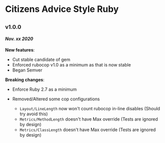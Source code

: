 # Citizens Advice Style Ruby

## <sub>v1.0.0</sub>

#### _Nov. xx 2020_

**New features**:

* Cut stable candidate of gem
* Enforced rubocop v1.0 as a minimum as that is now stable
* Began Semver

**Breaking changes**:

* Enforce Ruby 2.7 as a minimum

* Removed/Altered some cop configurations
  * `Layout/LineLength` now won't count rubocop in-line disables (Should try avoid this)
  * `Metrics/MethodLength` doesn't have Max override (Tests are ignored by design)
  * `Metrics/ClassLength` doesn't have Max override (Tests are ignored by design)
